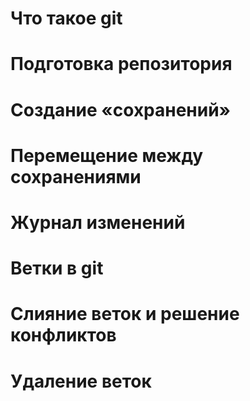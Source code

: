 # Что такое git
# Подготовка репозитория
# Создание «сохранений»
# Перемещение между сохранениями
# Журнал изменений
# Ветки в git
# Слияние веток и решение конфликтов
# Удаление веток
